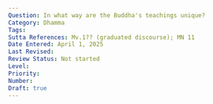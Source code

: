```yaml
---
Question: In what way are the Buddha's teachings unique?
Category: Dhamma
Tags:
Sutta References: Mv.1?? (graduated discourse); MN 11
Date Entered: April 1, 2025
Last Revised:
Review Status: Not started
Level: 
Priority: 
Number: 
Draft: true
---
```

